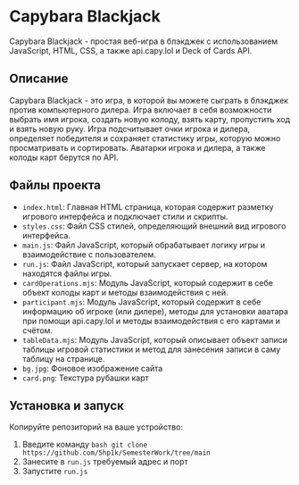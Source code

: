 # Capybara Blackjack

Capybara Blackjack  - простая веб-игра в блэкджек с использованием JavaScript, HTML, CSS, а также api.capy.lol и Deck of Cards API.

## Описание

Capybara Blackjack - это игра, в которой вы можете сыграть в блэкджек против компьютерного дилера. Игра включает в себя возможности выбрать имя игрока, создать новую колоду, взять карту, пропустить ход и взять новую руку. Игра подсчитывает очки игрока и дилера, определяет победителя и сохраняет статистику игры, которую можно просматривать и сортировать. Аватарки игрока и дилера, а также колоды карт берутся по API.

## Файлы проекта

- `index.html`: Главная HTML страница, которая содержит разметку игрового интерфейса и подключает стили и скрипты.
- `styles.css`: Файл CSS стилей, определяющий внешний вид игрового интерфейса.
- `main.js`: Файл JavaScript, который обрабатывает логику игры и взаимодействие с пользователем.
- `run.js`: Файл JavaScript, который запускает сервер, на котором находятся файлы игры.
- `cardOperations.mjs`: Модуль JavaScript, который содержит в себе объект колоды карт и методы взаимодействия с ней.
- `participant.mjs`: Модуль JavaScript, который содержит в себе информацию об игроке (или дилере), методы для установки аватара при помощи api.capy.lol и методы взаимодействия с его картами и счётом.
- `tableData.mjs`: Модуль JavaScript, который описывает объект записи таблицы игровой статистики и метод для занесения записи в саму таблицу на странице.
- `bg.jpg`: Фоновое изображение сайта
- `card.png`: Текстура рубашки карт
## Установка и запуск

Копируйте репозиторий на ваше устройство:

   1. Введите команду 
      ```bash git clone https://github.com/5hp1k/SemesterWork/tree/main```
   2. Занесите в ```run.js``` требуемый адрес и порт
   3. Запустите ```run.js```

